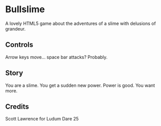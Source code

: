 Bullslime
===============

A lovely HTML5 game about the adventures of a slime with delusions of grandeur.


Controls
------------------------------------------------

Arrow keys move... space bar attacks? Probably.

Story
------------------------------------------------

You are a slime. You get a sudden new power. Power is good. You want more.

Credits
------------------------------------------------
Scott Lawrence for Ludum Dare 25
